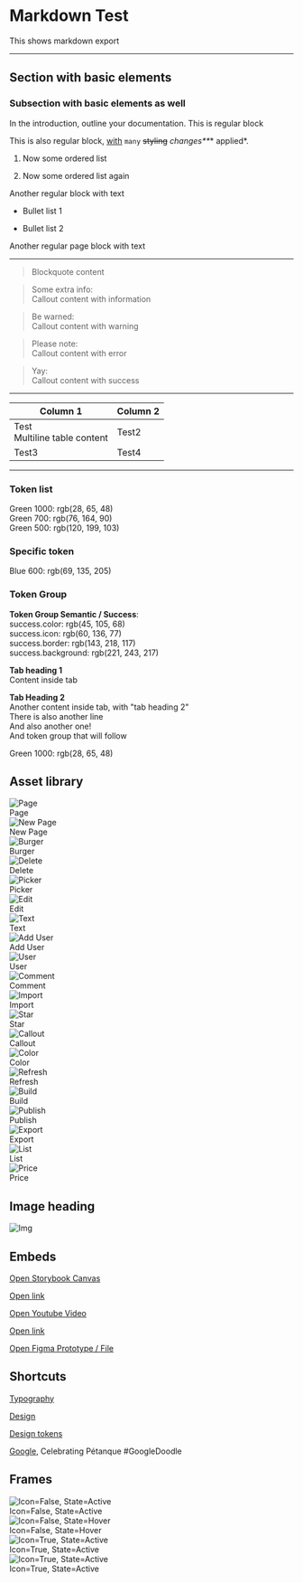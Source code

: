 # Markdown Test

This shows markdown export

---

## Section with basic elements

### Subsection with basic elements as well

In the introduction, outline your documentation. This is regular block

This is also regular block, [with](https://testing.test/) `many` ~~styling~~ _changes**_* applied*.

1. Now some ordered list

1. Now some ordered list again

Another regular block with text

- Bullet list 1

- Bullet list 2

Another regular page block with text

---

> Blockquote content

> Some extra info:  
> Callout content with information

> Be warned:  
> Callout content with warning

> Please note:  
> Callout content with error

> Yay:  
> Callout content with success

---

  
| Column 1 | Column 2 |  
| --- | --- |  
| Test<br>Multiline table content | Test2 |  
| Test3 | Test4 |  


---

### Token list

  
Green 1000: rgb(28, 65, 48)  
Green 700: rgb(76, 164, 90)  
Green 500: rgb(120, 199, 103)  


### Specific token

  
Blue 600: rgb(69, 135, 205)  


### Token Group

  
**Token Group Semantic / Success**:    
success.color: rgb(45, 105, 68)  
success.icon: rgb(60, 136, 77)  
success.border: rgb(143, 218, 117)  
success.background: rgb(221, 243, 217)  


  
**Tab heading 1**  
Content inside tab  
  
**Tab Heading 2**  
Another content inside tab, with "tab heading 2"  
There is also another line  
And also another one!  
And token group that will follow  
  
Green 1000: rgb(28, 65, 48)  
  


## Asset library

  
![Page](https://studio-assets-dev.supernova.io/design-systems/1956/4d8489d3-e026-4a14-a912-b895a9f274de.png?Expires=1972252800&Policy=eyJTdGF0ZW1lbnQiOlt7IlJlc291cmNlIjoiaHR0cHM6Ly9zdHVkaW8tYXNzZXRzLWRldi5zdXBlcm5vdmEuaW8vZGVzaWduLXN5c3RlbXMvMTk1Ni80ZDg0ODlkMy1lMDI2LTRhMTQtYTkxMi1iODk1YTlmMjc0ZGUucG5nIiwiQ29uZGl0aW9uIjp7IkRhdGVMZXNzVGhhbiI6eyJBV1M6RXBvY2hUaW1lIjoxOTcyMjUyODAwfX19XX0_&Signature=mwftgH84KS9SWkpSptPlSe2Lw7mwtEm1mT7CRiEgn-xzsvRaavxGFHDPX5zu40kXPDTMIQVaKXw6v1HLLMf109pbPJOepIO~j6Z4vyjIpls4v-nC7vvQEXjNVObaDHiAVXvPpukPNzDJTIiOeM4Wwn8gSK1IJZz~b6OmfE-rMimXUFRZvtHMMdkZyDvIB8LoebsqU2DpdS2CtD8Pfed-q90LyJ5jUZd7an4zYR7S5HxETAeemdN4TU2pcrfrwdQpjNYSC3rOvHBp0bZknAEmhB7MLt839ps9F-u22ojA3mdVDOnba~NoDXdstyGPipodqJ5nXuID3xuvH3lWp-zB7g__&Key-Pair-Id=APKAJGK34LCCAUR7N6LA)  
Page  
![New Page](https://studio-assets-dev.supernova.io/design-systems/1956/d84e4058-5058-4692-a7e5-92bd0a30352e.png?Expires=1972252800&Policy=eyJTdGF0ZW1lbnQiOlt7IlJlc291cmNlIjoiaHR0cHM6Ly9zdHVkaW8tYXNzZXRzLWRldi5zdXBlcm5vdmEuaW8vZGVzaWduLXN5c3RlbXMvMTk1Ni9kODRlNDA1OC01MDU4LTQ2OTItYTdlNS05MmJkMGEzMDM1MmUucG5nIiwiQ29uZGl0aW9uIjp7IkRhdGVMZXNzVGhhbiI6eyJBV1M6RXBvY2hUaW1lIjoxOTcyMjUyODAwfX19XX0_&Signature=GrOC9QUjtRz2KK1otWcBAt3ha8klDq5CgXSgAOjRF~KvjyLa-6PGXm-WV6M340~AHoLeX5UD4-yda8CVB13Qd7S8JfzgFndcBMnXjKpeq983gMCFb8NxQ2GRIB~sgROaWxvUPM8YPQDRt37mZsjtlupFZ~LuH~UqJDB1laSKE6fjpXNw4szBP9VrjEmMkpr88xdDKmUBMBhRal5PHYcPyNNfv25fucgqMV-o4NjC5i~bkn5DPbuT-CuDExFGgRtmdvfgi7ib4e1kGl6ZnmIq3qytZ852tt-rlFaoQJ1EqRxdbdmUKNnUYKQIxlJTQg7OJ-4zEz5XnRTtuv8ufl2n8w__&Key-Pair-Id=APKAJGK34LCCAUR7N6LA)  
New Page  
![Burger](https://studio-assets-dev.supernova.io/design-systems/1956/a4e6a3f3-d693-4e7f-8188-07d90646bc05.png?Expires=1972252800&Policy=eyJTdGF0ZW1lbnQiOlt7IlJlc291cmNlIjoiaHR0cHM6Ly9zdHVkaW8tYXNzZXRzLWRldi5zdXBlcm5vdmEuaW8vZGVzaWduLXN5c3RlbXMvMTk1Ni9hNGU2YTNmMy1kNjkzLTRlN2YtODE4OC0wN2Q5MDY0NmJjMDUucG5nIiwiQ29uZGl0aW9uIjp7IkRhdGVMZXNzVGhhbiI6eyJBV1M6RXBvY2hUaW1lIjoxOTcyMjUyODAwfX19XX0_&Signature=SnO48R~qEyl8dUAgKVdEip05uUD26BAlwwIyw7AMG3G~tzZzsNum-oKciVoHu5wQf07PDYNGvQgpBogQp~3fdJJLizIGepVkgGLSCqkUFuBX1McSkT-O-wlmkk-NjzSa2Oj4KACiAGKfeI~BPOIHbS2bb6tBDbjiDtw858ljcCVRO~MNPw1SaNtxL1HEYRuz~3sb1eh1LVzh6hVaBPrG1fzGZU6CxxgBtsZq3AAPRrGxYMcIp-c1hiwJWpLy9PvKgqitodanetphELM8L8znf7c0b~67GjG6R55QQmWmQb-YORYrFyqJydGWDlvXcRWYSFFkqqZPVel~PRp13BPUKQ__&Key-Pair-Id=APKAJGK34LCCAUR7N6LA)  
Burger  
![Delete](https://studio-assets-dev.supernova.io/design-systems/1956/d6783bb4-47d8-4c16-b50d-cc527cebefe2.png?Expires=1972252800&Policy=eyJTdGF0ZW1lbnQiOlt7IlJlc291cmNlIjoiaHR0cHM6Ly9zdHVkaW8tYXNzZXRzLWRldi5zdXBlcm5vdmEuaW8vZGVzaWduLXN5c3RlbXMvMTk1Ni9kNjc4M2JiNC00N2Q4LTRjMTYtYjUwZC1jYzUyN2NlYmVmZTIucG5nIiwiQ29uZGl0aW9uIjp7IkRhdGVMZXNzVGhhbiI6eyJBV1M6RXBvY2hUaW1lIjoxOTcyMjUyODAwfX19XX0_&Signature=CzVhEhdBCU8PrvlmzQ7P45kRSCtcNYJE3g-f0bDkCiZBHQEwkRwxaMN9J1~LZF4lDSExVcKqnVL3gIJL4K10kcbQKt5K0jz0W~UIDyDz~-lyidKm95SfzSPcyI3o1cx2tURB-CcDPYZMX8qe-t8391mziBP9cKEPnE-Ug6C4JeBY1WNTDAMeGbYyfSVDJ9r9eJ2RjFBipSvU8hPbtrlgeEA8BdZizBhjusJ02agLws8B93zonKMs6D8CqBLny07CLYt~iMNLrK9iPsKr3O08juW12u~fW3Uv~Vv-Jd1xF0oJ-rQjGy6Hv~nCdR9d72fOvGYa5Fq5FcmzTbdzjM8PNQ__&Key-Pair-Id=APKAJGK34LCCAUR7N6LA)  
Delete  
![Picker](https://studio-assets-dev.supernova.io/design-systems/1956/e97b5689-c214-4fb0-8385-65678a8aff1c.png?Expires=1972252800&Policy=eyJTdGF0ZW1lbnQiOlt7IlJlc291cmNlIjoiaHR0cHM6Ly9zdHVkaW8tYXNzZXRzLWRldi5zdXBlcm5vdmEuaW8vZGVzaWduLXN5c3RlbXMvMTk1Ni9lOTdiNTY4OS1jMjE0LTRmYjAtODM4NS02NTY3OGE4YWZmMWMucG5nIiwiQ29uZGl0aW9uIjp7IkRhdGVMZXNzVGhhbiI6eyJBV1M6RXBvY2hUaW1lIjoxOTcyMjUyODAwfX19XX0_&Signature=bWelKFibUBlendrUOBttFm2M-qT6MsE6W0nG1OXcYr6sqS5qLRf3ruIwgaFhxf~sgVPEqolRru6eN5PlXTyt1gTIdbaO05Yljxi9fCFP-4x~WhGBifFqNhc8KOPOprWOc-qEXxMOpyAElPL~7Mkv75c-Xh55ojL5kDHLKSrxdF2jJzlqcBHmojyU1M5m-a8IWjE17hoqY0iSaQzF5InbjnmULE0SCtzbW5-m-5QSIB7-s5MXlIdgMpd25m-aHIAPTcDCPyLSqomOvRl2-tnzSc~D23dUfpP8S8EwBmIGi3RFmUqFbIt~4yVKP9RT7Tz-J9Cv8DEY5xl5JGLHg1WbcA__&Key-Pair-Id=APKAJGK34LCCAUR7N6LA)  
Picker  
![Edit](https://studio-assets-dev.supernova.io/design-systems/1956/a26a73cc-5736-4cef-b9ca-ef302a7797b2.png?Expires=1972252800&Policy=eyJTdGF0ZW1lbnQiOlt7IlJlc291cmNlIjoiaHR0cHM6Ly9zdHVkaW8tYXNzZXRzLWRldi5zdXBlcm5vdmEuaW8vZGVzaWduLXN5c3RlbXMvMTk1Ni9hMjZhNzNjYy01NzM2LTRjZWYtYjljYS1lZjMwMmE3Nzk3YjIucG5nIiwiQ29uZGl0aW9uIjp7IkRhdGVMZXNzVGhhbiI6eyJBV1M6RXBvY2hUaW1lIjoxOTcyMjUyODAwfX19XX0_&Signature=jnVrWV8zCQpIc5zph3nR09H0efh9N15I45rgpEzswyR6-qLq3jZItJ2i5Xg~uN3UYezCZ-HH-nYATP-VXnY25z8Vw64fG2h7hVMoDOhNusTSURPfJN9kGqVd62OAdCgozDX2gUH-50y3dH3zZJ6v09GZ3gu6yTaufNU3uHOsf-Qw6qKBmI6LULK1BVbl24GM1Ttdfw10XWJ5I4626F7JAbi2kbKBqOceBO2o3Jhk3tcCbTf3C~HWN1EPa0VwvUEqe1Tf3HbYTCdJ3zakeWgwMGAK0xddrkT8X2QytEaU6Q6ExtJq0DXkjjdFC5obgl8iUdljSjLVIOyPa-nvHWudCA__&Key-Pair-Id=APKAJGK34LCCAUR7N6LA)  
Edit  
![Text](https://studio-assets-dev.supernova.io/design-systems/1956/5f7f6e8a-8df4-4ac6-b070-314d064c56e3.png?Expires=1972252800&Policy=eyJTdGF0ZW1lbnQiOlt7IlJlc291cmNlIjoiaHR0cHM6Ly9zdHVkaW8tYXNzZXRzLWRldi5zdXBlcm5vdmEuaW8vZGVzaWduLXN5c3RlbXMvMTk1Ni81ZjdmNmU4YS04ZGY0LTRhYzYtYjA3MC0zMTRkMDY0YzU2ZTMucG5nIiwiQ29uZGl0aW9uIjp7IkRhdGVMZXNzVGhhbiI6eyJBV1M6RXBvY2hUaW1lIjoxOTcyMjUyODAwfX19XX0_&Signature=lX5ZUD2ne5T0ZFzitwzA9Ho~0dUoYBsv~O9S~VfVPbsHZAmUZEVnEEpf4tqc~LP3-~fJyVHoTqytpiMS8v2B67hoSb-kq3NbO-bFdIbl-aJ0SDRTZoLG3N660ZLp0-UGC3HuOUH0KucHaeq0WlAL4n5sHzB0xZgClZVHcHAUV~gpv5f97yengECWQqd1J6NW5puuPdTtUamCTGWK0iOeIEAkqZqKHFJmFEZ1fgjinAwsCNqHSJus9YVGu745ozV8ZyEQJb8J1UvXiAT5q01uVmees6R6wFGYiyDVpKMlZi9ELt~qJdXltwiunbqEn7sbC9-FlM2EDSKjiCBHq9QcWQ__&Key-Pair-Id=APKAJGK34LCCAUR7N6LA)  
Text  
![Add User](https://studio-assets-dev.supernova.io/design-systems/1956/5f92ca8b-0f21-490b-a893-818be4b0efa8.png?Expires=1972252800&Policy=eyJTdGF0ZW1lbnQiOlt7IlJlc291cmNlIjoiaHR0cHM6Ly9zdHVkaW8tYXNzZXRzLWRldi5zdXBlcm5vdmEuaW8vZGVzaWduLXN5c3RlbXMvMTk1Ni81ZjkyY2E4Yi0wZjIxLTQ5MGItYTg5My04MThiZTRiMGVmYTgucG5nIiwiQ29uZGl0aW9uIjp7IkRhdGVMZXNzVGhhbiI6eyJBV1M6RXBvY2hUaW1lIjoxOTcyMjUyODAwfX19XX0_&Signature=fuOp4olWI5ZOddkmIlUW328uv8rT~NLgqb6ekpdQiYVdwdjxK7Yj4wvfv3KehckPDRrxHTs2OFMjQNPmX7fZw5ba6CVK8kOYDvXvSf~ODC8GBLE4uLBDBeoQz1YN0fJDxuKGP~K-3OgqdP0T-QbX2fJWtGK-yPy0uPmHRgr631IlxAhOgigaRgoFLgg3e1sBjLF6D0Rtvm~6STNJj6O5E~l7nbXP47YFSdruCuNRd9mbhitqTOcitDkSAIcV~G-lwKq1Vmdsq8tfSrFoEb-NhfTDW2PBpZQFo9c6JZpS9pvWnoezLRU9khLPqHQOQyg~aHpA1~eGV~WwLD79hJqyuw__&Key-Pair-Id=APKAJGK34LCCAUR7N6LA)  
Add User  
![User](https://studio-assets-dev.supernova.io/design-systems/1956/6fbc4ce9-81e8-478f-9275-b5fdec8bf2cd.png?Expires=1972252800&Policy=eyJTdGF0ZW1lbnQiOlt7IlJlc291cmNlIjoiaHR0cHM6Ly9zdHVkaW8tYXNzZXRzLWRldi5zdXBlcm5vdmEuaW8vZGVzaWduLXN5c3RlbXMvMTk1Ni82ZmJjNGNlOS04MWU4LTQ3OGYtOTI3NS1iNWZkZWM4YmYyY2QucG5nIiwiQ29uZGl0aW9uIjp7IkRhdGVMZXNzVGhhbiI6eyJBV1M6RXBvY2hUaW1lIjoxOTcyMjUyODAwfX19XX0_&Signature=L0dpQDv8iv5MXFNt4ms2cNn7bszONcQ6j4wsEgn4r2xZ8pu~yKvBMDkIs7ykTxdSPLxcHpP8kP1efj08fW5u0WakMu~qkTiPCigVdgKrEAJSJWMM~ZDgbL7F5dMPuELoPu4~G-I9Z2GVhXM5tmkU-iNzNpraBhc64eP8L97XF7ilj-w631PDqFLt55oJjXfJndXOGvTyVl3jv9ZDLF73ITnC-caqaWB5o~6C-lUj6Cyok0d9RcLVLBpblf2DuxUrdar8mer6~6UEbuyco4PtoA~GYd~r5b3la5YvXTBsW29BXcS2TnTJ9BSJjvDRxQuysrf6detBzjKAAcvh2VZSkw__&Key-Pair-Id=APKAJGK34LCCAUR7N6LA)  
User  
![Comment](https://studio-assets-dev.supernova.io/design-systems/1956/8f0893ec-445c-48ea-8284-d5946aa75f80.png?Expires=1972252800&Policy=eyJTdGF0ZW1lbnQiOlt7IlJlc291cmNlIjoiaHR0cHM6Ly9zdHVkaW8tYXNzZXRzLWRldi5zdXBlcm5vdmEuaW8vZGVzaWduLXN5c3RlbXMvMTk1Ni84ZjA4OTNlYy00NDVjLTQ4ZWEtODI4NC1kNTk0NmFhNzVmODAucG5nIiwiQ29uZGl0aW9uIjp7IkRhdGVMZXNzVGhhbiI6eyJBV1M6RXBvY2hUaW1lIjoxOTcyMjUyODAwfX19XX0_&Signature=dhqTXd5zsEkLEV65x9Q0Z~04EwcMOOGQLeeyOj3j5cVVSBZbEg5rOo1IaIy8TedL398Z0HR2pQuvTdVCg0sQtyGBajdWQ~w5CsXYf6ykhluxBbV9bj0FvSAWGFTnmHsgWTEJRVGc9eZTZ~X4SbiVdhw1D7AyQs72gt13XoTlt6rlmxzauuCd0Vj1HU8Px27BIKfOY~pXwUHG2p8AMrz7T6UKIlsOu52on4Oigm1K-Ci2etVCogs3F30YFni0jH5CrDmAyyr2X9ME7EyOAkulTTFXvINGa4vLkp6disGXo7Isnu8olpmj~aJhXuv-KIUV8fE5AmkQmRqC64xIDwHZeA__&Key-Pair-Id=APKAJGK34LCCAUR7N6LA)  
Comment  
![Import](https://studio-assets-dev.supernova.io/design-systems/1956/66e179d4-d789-4ba2-8176-a263ded6c3cf.png?Expires=1972252800&Policy=eyJTdGF0ZW1lbnQiOlt7IlJlc291cmNlIjoiaHR0cHM6Ly9zdHVkaW8tYXNzZXRzLWRldi5zdXBlcm5vdmEuaW8vZGVzaWduLXN5c3RlbXMvMTk1Ni82NmUxNzlkNC1kNzg5LTRiYTItODE3Ni1hMjYzZGVkNmMzY2YucG5nIiwiQ29uZGl0aW9uIjp7IkRhdGVMZXNzVGhhbiI6eyJBV1M6RXBvY2hUaW1lIjoxOTcyMjUyODAwfX19XX0_&Signature=UMgHvqxR0jYgQJ22jKg1aQyj24M2tJJOaxPdRjg9CvNmzwxJGxfSU38Xd5U5vKJpsW5oDAcwG0ShUgMyZg2N2Pr8NuYuS1cUlvh6p-TC9tn~~yykEn6bVCc0YXv0Row2pFfbH3lEUf~fMDtyooy31VuCfxuaC1O-O9o8Ohz07POj7f97cZrHXVj49R3BAOePThy06qUgJdiXnjuBIDJXyY1-AXKYJeHnlnKRUSq~dWT4DMSY4cp6K3vqY-kAteImriol-8GBducN-QpmxmqAmfiP47i8LPyIf6J7BnlZUBF2MCkvEc9LbpM~TSVrJApD5BRZQMicUf-y~TjaXYP1eA__&Key-Pair-Id=APKAJGK34LCCAUR7N6LA)  
Import  
![Star](https://studio-assets-dev.supernova.io/design-systems/1956/bccfce05-20b2-4e79-9dfd-75695cb30632.png?Expires=1972252800&Policy=eyJTdGF0ZW1lbnQiOlt7IlJlc291cmNlIjoiaHR0cHM6Ly9zdHVkaW8tYXNzZXRzLWRldi5zdXBlcm5vdmEuaW8vZGVzaWduLXN5c3RlbXMvMTk1Ni9iY2NmY2UwNS0yMGIyLTRlNzktOWRmZC03NTY5NWNiMzA2MzIucG5nIiwiQ29uZGl0aW9uIjp7IkRhdGVMZXNzVGhhbiI6eyJBV1M6RXBvY2hUaW1lIjoxOTcyMjUyODAwfX19XX0_&Signature=M6Axn2iQ7Z6~2ZrtF228G~5gsNDEQw1QAGpTLA7JPLhFFWiIawV0iU48LdcqQ00yjvSUr8usf5-7NoeqzyvmiboMuRwiC4F38ntFl9XuHiO4FEHRLLGWFzrK6wt0Zor9toJD3ESLg1MDd2sDZyOHukhXVeCrWHzhOuwzjFyEOW5ILNjV-HozTkWFPiB87Fftovbt-tUGGFBw2-zRZsfI4UuBlPp23Tv6ere9gu4Ym8LWtBomFg9yFd8tuiNUhbvQBm5LX~kdGgtz970~ee1RRgSbw6X7xJHv7s2RJxmLGVMPxb0MJoau8BKDnJ6ewEksTcmX0fZ9K8eFMz-HIJfVzA__&Key-Pair-Id=APKAJGK34LCCAUR7N6LA)  
Star  
![Callout](https://studio-assets-dev.supernova.io/design-systems/1956/aabb8443-9168-48c4-9023-9cd7cacdd178.png?Expires=1972252800&Policy=eyJTdGF0ZW1lbnQiOlt7IlJlc291cmNlIjoiaHR0cHM6Ly9zdHVkaW8tYXNzZXRzLWRldi5zdXBlcm5vdmEuaW8vZGVzaWduLXN5c3RlbXMvMTk1Ni9hYWJiODQ0My05MTY4LTQ4YzQtOTAyMy05Y2Q3Y2FjZGQxNzgucG5nIiwiQ29uZGl0aW9uIjp7IkRhdGVMZXNzVGhhbiI6eyJBV1M6RXBvY2hUaW1lIjoxOTcyMjUyODAwfX19XX0_&Signature=ix3U6W8fIpQeYwaGIPm6d2xLg1MJmqgdvLrW0ZK6k9RwXLE~pIRRKL1d~ndRXppZB-vAb35YX5hZEcAtDBd4t7ARfBuwuAejUGPtupRT-FFgbXFS8Jp3brjMay168GwC~7One6eSGTcJ4wXsp8JXNNtQjHHc9zq27wY5cp4LoWfXDU-Ez5EZIodMqAE28NdlwBSQyb5TWGndPfkZyZE~DCQHVNFIv013KDTIVEvVcfJtnmFmAt8J3d4RaoJS3hH5vW9MhFZ0qXkUv68iaHYh4Hn~KoNeYjmyi3j-k0JgSkU0kuGC5mIXM9qWgShwvab0GMXqR8PQevDSo-ahrd1dqA__&Key-Pair-Id=APKAJGK34LCCAUR7N6LA)  
Callout  
![Color](https://studio-assets-dev.supernova.io/design-systems/1956/578baa03-7434-46b4-b4d8-1aa583b04790.png?Expires=1972252800&Policy=eyJTdGF0ZW1lbnQiOlt7IlJlc291cmNlIjoiaHR0cHM6Ly9zdHVkaW8tYXNzZXRzLWRldi5zdXBlcm5vdmEuaW8vZGVzaWduLXN5c3RlbXMvMTk1Ni81NzhiYWEwMy03NDM0LTQ2YjQtYjRkOC0xYWE1ODNiMDQ3OTAucG5nIiwiQ29uZGl0aW9uIjp7IkRhdGVMZXNzVGhhbiI6eyJBV1M6RXBvY2hUaW1lIjoxOTcyMjUyODAwfX19XX0_&Signature=XBSzvZYl41PEf8bbWn3KFob81QYIpKCUfIDHFWrelzZfP~KvKQXZOpkbvxfbRWumKoBo5OvS~alBSFmDO4SMj5t5P0GAqWKhjpYOn8vw06NAlm~JvepdhmLjq4kVTuKDQBWO8Fr2IzjU0Jhv3f9qWOh1VTxovYB4-U-r9N3VTMNV3g8yfUnM-EVeIZsl98SOp9Bdtc23E9re1d9Oc9nXjkH3bguEWE9KoNzKN67dw0Z9JLwc4UZRiB5QCxJYJQsxq9dFsMZrYAbDstYpxyxNaZ3Jkk~~q9nrbajRLmKNrtesimajhay0wZhXe7g8s0kTD-TacIs92t5oHF99jXlobA__&Key-Pair-Id=APKAJGK34LCCAUR7N6LA)  
Color  
![Refresh](https://studio-assets-dev.supernova.io/design-systems/1956/d1f2cc54-f0f3-4a35-96f5-b60593166f07.png?Expires=1972252800&Policy=eyJTdGF0ZW1lbnQiOlt7IlJlc291cmNlIjoiaHR0cHM6Ly9zdHVkaW8tYXNzZXRzLWRldi5zdXBlcm5vdmEuaW8vZGVzaWduLXN5c3RlbXMvMTk1Ni9kMWYyY2M1NC1mMGYzLTRhMzUtOTZmNS1iNjA1OTMxNjZmMDcucG5nIiwiQ29uZGl0aW9uIjp7IkRhdGVMZXNzVGhhbiI6eyJBV1M6RXBvY2hUaW1lIjoxOTcyMjUyODAwfX19XX0_&Signature=ZaF4~jCWutJMRRaZ5ayCEbiySbBdpDMTFtIcr4NLBqTHAXpxk0O74qaawge1pbv8uoXy4jz0TVK9G-7MeNB7PJ0droatM06A4ZQImi4u5a7nJMeJI3J8jV0flql0GnKHDJ944k-52V9bitIbu3OZiZpZbESfXXDw5l~WK4w7Q9CQJGTvOGpqd0l6~bNsUNsLJJObZdtgc3BD3tOQT04m86T9-IuGg0HexlQhkLweJK-qLQg1HdRsW~qxx4-ZXGdKp9zotUnti~RlP9W7LrCdBJXkZwsLkUr62XOGP7EyUU83aq9S-RmyhImzgYZ1eFKiNTwwbXqBsU5B4nD6Q9fjcA__&Key-Pair-Id=APKAJGK34LCCAUR7N6LA)  
Refresh  
![Build](https://studio-assets-dev.supernova.io/design-systems/1956/b47fc84a-ee71-4ce3-a299-e1b47c1d8f5d.png?Expires=1972252800&Policy=eyJTdGF0ZW1lbnQiOlt7IlJlc291cmNlIjoiaHR0cHM6Ly9zdHVkaW8tYXNzZXRzLWRldi5zdXBlcm5vdmEuaW8vZGVzaWduLXN5c3RlbXMvMTk1Ni9iNDdmYzg0YS1lZTcxLTRjZTMtYTI5OS1lMWI0N2MxZDhmNWQucG5nIiwiQ29uZGl0aW9uIjp7IkRhdGVMZXNzVGhhbiI6eyJBV1M6RXBvY2hUaW1lIjoxOTcyMjUyODAwfX19XX0_&Signature=J7HQ1ZUxLHj9oy93JIyYWKuBHveecODfzZymSBLbQ~qCO6hvWVOrF6q4oU9P-nVWNx22FejoNxLorzpd4~MP3BV-jZMtRm4RRtytRJmHn5TMTLDlpGWafPubTcwbFwTvafYBA5-9snjQs8sT3NuIF~MS7jKfYMD9wT3K2IVZ-BayqMGVmBS~aWUgooOYSvzKQIJrrLuUYcZUqSTfiheDz3ngbOKynMC5ZmiMXd~P1c6P1122C1lfMmsPFhD8ooTVhFtPML9r~tQAs5rb44M9TL5sFq38dGGCBWA3ptrJ~8nIampVzvc3hr9TpdXQzpFYddAgdxGjSbWj-Xg56FuG1w__&Key-Pair-Id=APKAJGK34LCCAUR7N6LA)  
Build  
![Publish](https://studio-assets-dev.supernova.io/design-systems/1956/621dd987-0896-4523-9468-18ff43eb9ab0.png?Expires=1972252800&Policy=eyJTdGF0ZW1lbnQiOlt7IlJlc291cmNlIjoiaHR0cHM6Ly9zdHVkaW8tYXNzZXRzLWRldi5zdXBlcm5vdmEuaW8vZGVzaWduLXN5c3RlbXMvMTk1Ni82MjFkZDk4Ny0wODk2LTQ1MjMtOTQ2OC0xOGZmNDNlYjlhYjAucG5nIiwiQ29uZGl0aW9uIjp7IkRhdGVMZXNzVGhhbiI6eyJBV1M6RXBvY2hUaW1lIjoxOTcyMjUyODAwfX19XX0_&Signature=QUt9frxghF0jubtWjmFlUttM1k7U3~OrWF1fy5dXgsX0-D~8iFHkP5NlnSbxYKNOkh-nCgBrIyQbKPKGZzVL8dBG40sT8xVqm7KCVX7gfYG1aIaXx0tVIBVGTQrsY~9szTZw2dVw45D0gcuEJG0yXZJ0hZBmh4IPTnp8oJashpgWtIFzKMg1kzAfneWfwv33voaCsrgSfVBNsIQaD5fkJZ84Obvjqd~p1nyQ28D9~g7YAYWiTXCyA1~o2JRiGVwKwdZiuGrcN3AAR30r1ABFjGGgamFtV5FEll8j2REMPeaY6GtcHNBTYjAu5wulhLaEJZ6XzdxR5-5PtA2m9W5R9g__&Key-Pair-Id=APKAJGK34LCCAUR7N6LA)  
Publish  
![Export](https://studio-assets-dev.supernova.io/design-systems/1956/1b78285f-dd81-497a-8d4a-a8aceb878e8a.png?Expires=1972252800&Policy=eyJTdGF0ZW1lbnQiOlt7IlJlc291cmNlIjoiaHR0cHM6Ly9zdHVkaW8tYXNzZXRzLWRldi5zdXBlcm5vdmEuaW8vZGVzaWduLXN5c3RlbXMvMTk1Ni8xYjc4Mjg1Zi1kZDgxLTQ5N2EtOGQ0YS1hOGFjZWI4NzhlOGEucG5nIiwiQ29uZGl0aW9uIjp7IkRhdGVMZXNzVGhhbiI6eyJBV1M6RXBvY2hUaW1lIjoxOTcyMjUyODAwfX19XX0_&Signature=h3rAa5Og4XAqRrcUT799fpLSoB3MSSofqbcfXlZgn72zaruLVflzvG~~24TFxD~x4D8dKqwtBBOurdl6yAFYIrJ3NC1dXfcbX7pJWZfNDWxRG1VKSC6q~5NWZVUtogrpzo9uK5eP2GWO0NUxkYpqlPWoYFZ~DFh~Kortpxp4pekzld19z4yGRAd0p6d29lm2vh~xwBc~Hcc4jYBsL5U2EB6rZAE9nO7iz9iq1Av6O-xFX5UMRBiP6PPgFJ0Mf6TmIF-TlhnCjnWqvSN-O3rYb8-Jcbq7Upwvjr~PoZ-p2sUS56IYS1d4LlzGx7havLHic3oRwZl8XDQuU-Jqpq-VZA__&Key-Pair-Id=APKAJGK34LCCAUR7N6LA)  
Export  
![List](https://studio-assets-dev.supernova.io/design-systems/1956/fa4c8248-4948-483e-b1ad-e2a43d62a9ff.png?Expires=1972252800&Policy=eyJTdGF0ZW1lbnQiOlt7IlJlc291cmNlIjoiaHR0cHM6Ly9zdHVkaW8tYXNzZXRzLWRldi5zdXBlcm5vdmEuaW8vZGVzaWduLXN5c3RlbXMvMTk1Ni9mYTRjODI0OC00OTQ4LTQ4M2UtYjFhZC1lMmE0M2Q2MmE5ZmYucG5nIiwiQ29uZGl0aW9uIjp7IkRhdGVMZXNzVGhhbiI6eyJBV1M6RXBvY2hUaW1lIjoxOTcyMjUyODAwfX19XX0_&Signature=EuIjBs2ZqbkE5NcucNasbFkq-4U9FiB-wlEnFQG42JCY9p-ggKixXTXREX-5KGhoc3UOlksbT5dz6yFDnp~qwOK2hbfzy1E2r5rD-LOK5WKC-zAFEZPadi3tASu8-QKZRPiS6Y0Pro7QZLEnV31lPUjvT1AoDfQkbIo--nWqtBNRZRh9PuYnAog2YKN0FmY26MOauo9-jzGIeeYnwk540gehYDQOTOETMbzTmUIU67XF6ItMOfIpKWmBDDftT5HwIE~Sr-9iuSEsTsbAmLEQ00oA2K1jMkaRucdZBDmcfpXEkWZS~0tzqnUdyyhdgAsKiTFohZ5nsjpHS1UV8GRfdA__&Key-Pair-Id=APKAJGK34LCCAUR7N6LA)  
List  
![Price](https://studio-assets-dev.supernova.io/design-systems/1956/2ddd24ee-d839-4b3f-9763-00d5134656f3.png?Expires=1972252800&Policy=eyJTdGF0ZW1lbnQiOlt7IlJlc291cmNlIjoiaHR0cHM6Ly9zdHVkaW8tYXNzZXRzLWRldi5zdXBlcm5vdmEuaW8vZGVzaWduLXN5c3RlbXMvMTk1Ni8yZGRkMjRlZS1kODM5LTRiM2YtOTc2My0wMGQ1MTM0NjU2ZjMucG5nIiwiQ29uZGl0aW9uIjp7IkRhdGVMZXNzVGhhbiI6eyJBV1M6RXBvY2hUaW1lIjoxOTcyMjUyODAwfX19XX0_&Signature=Uo~1hUwMUX6PSfCQHpf-T74QQPp5VP8VrPybjqLFvHcmQNDci-zeM4V3LhSl03teSJ62Kq9okrLpLRdBXhGjnqRKyMxgMNB81wZ64h3cwCmqZN2n02J3gmcCRUMpryl3SMJD0LOe2Z9JPrfmwqVhEPSq~pLILFsirlOehzBFv76BQNvVJ3MptHkaQSsqusFvuMlEqYmSIl7uLbdgEwKRYdHLyt2nkjP9qOaFC6NoOvZtwAHC6xpYIgsugaldEwOf4mSsz4QfhZBe8v3-mOcwRCYauJRFlvp1KPgYy05GHsJeoRI4~v1C3A4PnXWbH~tZ35OXRfXkyAMVgOUbcXKJiA__&Key-Pair-Id=APKAJGK34LCCAUR7N6LA)  
Price  


## Image heading

![Img](https://studio-assets-dev.supernova.io/design-systems/1956/e073b396-76ff-488f-b6a4-0352713b472e.png?Expires=1972252800&Policy=eyJTdGF0ZW1lbnQiOlt7IlJlc291cmNlIjoiaHR0cHM6Ly9zdHVkaW8tYXNzZXRzLWRldi5zdXBlcm5vdmEuaW8vZGVzaWduLXN5c3RlbXMvMTk1Ni9lMDczYjM5Ni03NmZmLTQ4OGYtYjZhNC0wMzUyNzEzYjQ3MmUucG5nIiwiQ29uZGl0aW9uIjp7IkRhdGVMZXNzVGhhbiI6eyJBV1M6RXBvY2hUaW1lIjoxOTcyMjUyODAwfX19XX0_&Signature=TKFo1zi~aze97dAPMHMRlQb4QKjEeb-M5zVcq7HpCXivoMJSyNdhoSr4u28NTnxzn4wB7JgdEYRA9Xw6JtFpctOeMAYnWp0SnDGviGr8YvahLBcB3lSOjJ1-Gkd~NsZ2Fw8CHGqjGYjguabXzSooEZYQMVqdIJ3vXXXEu0-sh1ffNF3tSalbqcYfnOaymA-bdDBRIlVD9u2Y3zZTJbttCZVwydfuH-JLxFRkzgMeyKnYbuO7IgrRxxgXrhPDpQpIPF0Kbyg5dHg72pbCPqEMfFTQOxssH2wYbQvWaafx9U0M6zWljV89cweOabQktCz0FUJg2k1g6IcoqTS4c6UB4Q__&Key-Pair-Id=APKAJGK34LCCAUR7N6LA)

## Embeds

  
[Open Storybook Canvas](https://storybooks-official.netlify.app/iframe.html?full=1&addons=0&stories=0&panel=false&nav=false&viewMode=story)  


  
[Open link](https://google.com)  


  
[Open Youtube Video](https://www.youtube.com/embed/lj9OgGQ_QkY)  


  
[Open link](https://tesla.com/)  


  
[Open Figma Prototype / File](https://www.figma.com/embed?embed_host=supernova&url=https://www.figma.com/file/uW0yJkw9BYkSRcAfen2Efm/Cloud%2520Components?node-id=97:31)  


## Shortcuts

  
[Typography](https://xxx.com)  
  
[Design](https://xxx.com)  
  
[Design tokens](https://xxx.com)  
  
[Google](https://xxx.com), Celebrating Pétanque #GoogleDoodle  
  


## Frames

  
![Icon=False, State=Active](https://studio-assets-dev.supernova.io/design-systems/1956/37e5d221-7fec-4a3e-8d83-b92e5d9bd64c.png?Expires=1972252800&Policy=eyJTdGF0ZW1lbnQiOlt7IlJlc291cmNlIjoiaHR0cHM6Ly9zdHVkaW8tYXNzZXRzLWRldi5zdXBlcm5vdmEuaW8vZGVzaWduLXN5c3RlbXMvMTk1Ni8zN2U1ZDIyMS03ZmVjLTRhM2UtOGQ4My1iOTJlNWQ5YmQ2NGMucG5nIiwiQ29uZGl0aW9uIjp7IkRhdGVMZXNzVGhhbiI6eyJBV1M6RXBvY2hUaW1lIjoxOTcyMjUyODAwfX19XX0_&Signature=N04z8ChLbicHpsss7mTEDhLto367s6OvPS4MSgrvHl92cF99C8fDUUDrjjx4Zk9D74mb~UHdsb4-Rz0GDJROAk4WC9m9BZAU7hy-HaXpyxErq~yASBhHtvAh5qTYinXxVyMOYPHPjlWlb26fcDfLr7X9~C-rkJ6A7mX7wdMka9DnKbzxjzSWcFHw509iDzMN~URNmrVF~sj9FFEXMuMQGYAD30asW8LHfB-YNSmwWTSJvvFuz7SkBodvwL0d3L9SUbRoDxPEmcDnBaXNAxtA5QDFd3K-JYZNlYQY1uIAPBHU2bR~XLf-d31uW7RdE1wHIH5tOK8khNzluLI-oARRQA__&Key-Pair-Id=APKAJGK34LCCAUR7N6LA)  
Icon=False, State=Active  
![Icon=False, State=Hover](https://studio-assets-dev.supernova.io/design-systems/1956/d581ea26-aa2d-425e-8548-4257f7964211.png?Expires=1972252800&Policy=eyJTdGF0ZW1lbnQiOlt7IlJlc291cmNlIjoiaHR0cHM6Ly9zdHVkaW8tYXNzZXRzLWRldi5zdXBlcm5vdmEuaW8vZGVzaWduLXN5c3RlbXMvMTk1Ni9kNTgxZWEyNi1hYTJkLTQyNWUtODU0OC00MjU3Zjc5NjQyMTEucG5nIiwiQ29uZGl0aW9uIjp7IkRhdGVMZXNzVGhhbiI6eyJBV1M6RXBvY2hUaW1lIjoxOTcyMjUyODAwfX19XX0_&Signature=aHeMVk5sbHkeK1ac9tgqj~U2buuZ~-sjJ9lFsbGhxwYMpgg7TcIU4SIcDLX3UCEIOiQgakODAzU~VHHjD8xn1ieGe1mvH2FFp8rUdpOVwu24FK9bvzC1UsQYDlEXDFE1ZiV712NXQJEbvtZ3pq47CL48Tpn84~lEDDTGN~QzdAnw2vgNrtRIvYUogZxteX6mmUMjng1DAGOCTMSdL7vzPf~53Iq8W6bOjBRbGN9pHTAb69n-lIWf5Yz5h9P~Qn0HtJtOW-T3uTOWwKw6IRS40NAXO2l4nhbP6an1k1noTnq9qXcAYZdEMtzcrhluNIOjmXy6prDZGeaEbYotuglR3A__&Key-Pair-Id=APKAJGK34LCCAUR7N6LA)  
Icon=False, State=Hover  
![Icon=True, State=Active](https://studio-assets-dev.supernova.io/design-systems/1956/8e0404f3-5862-4702-a6ed-068937d6584c.png?Expires=1972252800&Policy=eyJTdGF0ZW1lbnQiOlt7IlJlc291cmNlIjoiaHR0cHM6Ly9zdHVkaW8tYXNzZXRzLWRldi5zdXBlcm5vdmEuaW8vZGVzaWduLXN5c3RlbXMvMTk1Ni84ZTA0MDRmMy01ODYyLTQ3MDItYTZlZC0wNjg5MzdkNjU4NGMucG5nIiwiQ29uZGl0aW9uIjp7IkRhdGVMZXNzVGhhbiI6eyJBV1M6RXBvY2hUaW1lIjoxOTcyMjUyODAwfX19XX0_&Signature=Bb4u26IO7-iKbJPWR5a0x2fydAiSGJ4Oo3JAQuQDdL5gKisCW~GxGpwar3cD4LwJYNwNfMXbTOmIXNSWet10q--W7oWvxgDSueMp3CYBXAbrb7kFAVHxukSl~VHDZDLMaf-JwZTVNVlTdbnjzLmttRyATPX8myJ12mFj044-YiVfud-t0HG4oVNJnmZVvhJl0Q6UlP~D5D-royAtjkeGGCOHTELsUgfw2w~mXUFPK47zZIoxN9wTV0perFpe1~J-cfSwsxLVhYijfto3pVpQUya47YsWmmr6ph4RiggiFTgJHiD89or0zC3hyYQN1y07C29uhHiCM~a1lvXNE-xR-g__&Key-Pair-Id=APKAJGK34LCCAUR7N6LA)  
Icon=True, State=Active  
![Icon=True, State=Active](https://studio-assets-dev.supernova.io/design-systems/1956/487a7dfe-3e99-468b-93a7-6732dfbf3a7d.png?Expires=1972252800&Policy=eyJTdGF0ZW1lbnQiOlt7IlJlc291cmNlIjoiaHR0cHM6Ly9zdHVkaW8tYXNzZXRzLWRldi5zdXBlcm5vdmEuaW8vZGVzaWduLXN5c3RlbXMvMTk1Ni80ODdhN2RmZS0zZTk5LTQ2OGItOTNhNy02NzMyZGZiZjNhN2QucG5nIiwiQ29uZGl0aW9uIjp7IkRhdGVMZXNzVGhhbiI6eyJBV1M6RXBvY2hUaW1lIjoxOTcyMjUyODAwfX19XX0_&Signature=TfJ39ODcDuKkOz7YzxeNj~y1ayb1BQRVqrHneDk8YISyikICf2TUYexNDEwrTQeUrgevLeXmX7hUpINkXwo4jHcPHj-aI-EYvq3K0GZwnZ~WmCOpX6ji~zp7HF9tJaNbb5VYgG8Iw~du~C0yK2W71gTKasF5H7LsiLt-QDwo8H4IhgrEGugtu~S-WgKIkZCXxfc3HMhJVynyLhlfw4~NpoOid~uGgineF4lCTEUFNgDWmiNZ0xk0VG~rayH9mEYC90R6mApnXuf1VEV2jBE6MFEhWtkDhonx8dmJ2WaovMCRnakAHJUbwixX9-06z5xHz4-HJkCByHf08RsW4JrqUg__&Key-Pair-Id=APKAJGK34LCCAUR7N6LA)  
Icon=True, State=Active  

